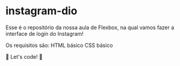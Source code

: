 # instagram-dio

Esse é o repositório da nossa aula de Flexbox, na qual vamos fazer a interface de login do Instagram!

Os requisitos são:
HTML básico
CSS básico

🚀 Let's code! 🚀
 
